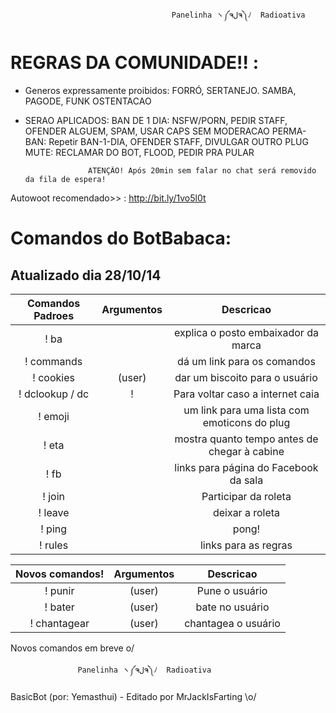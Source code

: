                                        Panelinha ヽ༼ຈلຈ༽ﾉ  Radioativa

REGRAS DA COMUNIDADE!! :
=========
 - Generos expressamente proibidos: FORRÓ, SERTANEJO. SAMBA, PAGODE, FUNK OSTENTACAO 
 
 - SERAO APLICADOS:
  BAN DE 1 DIA: NSFW/PORN, PEDIR STAFF, OFENDER ALGUEM, SPAM, USAR CAPS SEM MODERACAO 
  PERMA-BAN: Repetir BAN-1-DIA, OFENDER STAFF, DIVULGAR OUTRO PLUG
  MUTE: RECLAMAR DO BOT, FLOOD, PEDIR PRA PULAR

                     ATENÇÃO! Após 20min sem falar no chat será removido da fila de espera!

Autowoot recomendado>> : http://bit.ly/1vo5l0t

Comandos do BotBabaca:
=========
Atualizado dia 28/10/14
----

|Comandos Padroes | Argumentos |  Descricao |
|:------:|:---------:|:--------------------------------------:|
|! ba | | explica o posto embaixador da marca |
|! commands | | dá um link para os comandos |
|! cookies | (user) | dar um biscoito para o usuário |
|! dclookup / dc |! | Para voltar caso a internet caia|
|! emoji | | um link para uma lista com emoticons do plug|
|! eta | | mostra quanto tempo antes de chegar à cabine |
|! fb | | links para página do Facebook da sala|
|! join | | Participar da roleta|
|! leave | | deixar a roleta |
|! ping | | pong! |
|! rules | | links para as regras |

|Novos comandos! | Argumentos |  Descricao |
|:------:|:---------:|:--------------------------------------:|
|! punir | (user)| Pune o usuário |
|! bater |(user) |bate no usuário |
|! chantagear |(user)| chantagea o usuário |

Novos comandos em breve o/

                   Panelinha ヽ༼ຈلຈ༽ﾉ  Radioativa

BasicBot (por: Yemasthui) - Editado por MrJackIsFarting \o/

